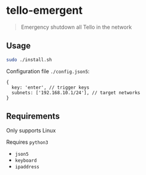 # tello-emergent

> Emergency shutdown all Tello in the network

## Usage

```bash
sudo ./install.sh
```

Configuration file `./config.json5`:
```json5
{
  key: 'enter', // trigger keys
  subnets: ['192.168.10.1/24'], // target networks
}
```

## Requirements

Only supports Linux

Requires `python3`

* `json5`
* `keyboard`
* `ipaddress`
